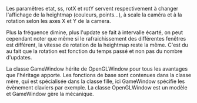 Les paramêtres etat, ss, rotX et rotY servent respectivement à changer l'affichage de la heightmap (couleurs, points...), à scale la caméra et à la rotation selon les axes X et Y de la camera.

Plus la fréquence dimine, plus l'update se fait à intervalle écarté, on peut cependant noter que même si le rafraichissement des différentes fenêtres est différent, la vitesse de rotation de la heightmap reste la même. C'est du au fait que la rotation est fonction du temps passé et non pas du nombre d'updates.

La classe GameWindow hérite de OpenGLWindow pour tous les avantages que l'héritage apporte. Les fonctions de base sont contenues dans la classe mère, qui est spécialisée dans la classe fille, ici GameWindow spécifie les évènement claviers par exemple. La classe OpenGLWindow est un modèle et GameWindow gère la mécanique.
